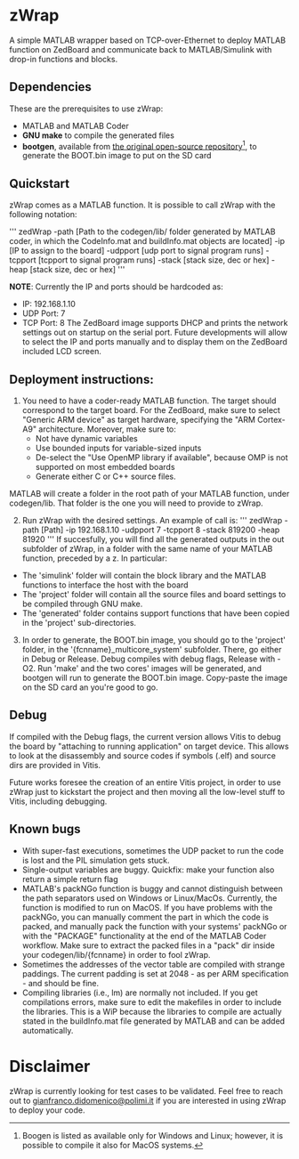 
# zWrap
A simple MATLAB wrapper based on TCP-over-Ethernet to deploy MATLAB function on ZedBoard and communicate back to MATLAB/Simulink with drop-in functions and blocks.

## Dependencies
These are the prerequisites to use zWrap:

* MATLAB and MATLAB Coder
* **GNU make** to compile the generated files
* **bootgen**, available from [the original open-source repository[^1]](https://github.com/Xilinx/bootgen), to generate the BOOT.bin image to put on the SD card

[^1]: Boogen is listed as available only for Windows and Linux; however, it is possible to compile it also for MacOS systems.

## Quickstart
zWrap comes as a MATLAB function. It is possible to call zWrap with the following notation:

'''
zedWrap -path [Path to the codegen/lib/ folder generated by MATLAB coder, in which the CodeInfo.mat and buildInfo.mat objects are located] -ip [IP to assign to the board] -udpport [udp port to signal program runs] -tcpport [tcpport to signal program runs] -stack [stack size, dec or hex] -heap [stack size, dec or hex]
'''

**NOTE**: Currently the IP and ports should be hardcoded as:
- IP: 192.168.1.10
- UDP Port: 7
- TCP Port: 8
The ZedBoard image supports DHCP and prints the network settings out on startup on the serial port. Future developments will allow to select the IP and ports manually and to display them on the ZedBoard included LCD screen.

## Deployment instructions:

1. You need to have a coder-ready MATLAB function. The target should correspond to the target board. For the ZedBoard, make sure to select "Generic ARM device" as target hardware, specifying the "ARM Cortex-A9" architecture. Moreover, make sure to:
    - Not have dynamic variables
    - Use bounded inputs for variable-sized inputs
    - De-select the "Use OpenMP library if available", because OMP is not supported on most embedded boards
    - Generate either C or C++ source files.

MATLAB will create a folder in the root path of your MATLAB function, under codegen/lib. That folder is the one you will need to provide to zWrap.

2. Run zWrap with the desired settings. An example of call is:
'''
zedWrap -path [Path] -ip 192.168.1.10 -udpport 7 -tcpport 8 -stack 819200 -heap 81920
'''
If succesfully, you will find all the generated outputs in the out subfolder of zWrap, in a folder with the same name of your MATLAB function, preceded by a z. In particular:
- The 'simulink' folder will contain the block library and the MATLAB functions to interface the host with the board
- The 'project' folder will contain all the source files and board settings to be compiled through GNU make.
- The 'generated' folder contains support functions that have been copied in the 'project' sub-directories.

3. In order to generate, the BOOT.bin image, you should go to the 'project' folder, in the '{fcnname}_multicore_system' subfolder. There, go either in Debug or Release. Debug compiles with debug flags, Release with -O2. Run 'make' and the two cores' images will be generated, and bootgen will run to generate the BOOT.bin image. Copy-paste the image on the SD card an you're good to go.

## Debug
If compiled with the Debug flags, the current version allows Vitis to debug the board by "attaching to running application" on target device. This allows to look at the disassembly and source codes if symbols (.elf) and source dirs are provided in Vitis. 

Future works foresee the creation of an entire Vitis project, in order to use zWrap just to kickstart the project and then moving all the low-level stuff to Vitis, including debugging.

## Known bugs
- With super-fast executions, sometimes the UDP packet to run the code is lost and the PIL simulation gets stuck.
- Single-output variables are buggy. Quickfix: make your function also return a simple return flag
- MATLAB's packNGo function is buggy and cannot distinguish between the path separators used on Windows or Linux/MacOs. Currently, the function is modified to run on MacOS. If you have problems with the packNGo, you can manually comment the part in which the code is packed, and manually pack the function with your systems' packNGo or with the "PACKAGE" functionality at the end of the MATLAB Coder workflow. Make sure to extract the packed files in a "pack" dir inside your codegen/lib/{fcnname} in order to fool zWrap.
- Sometimes the addresses of the vector table are compiled with strange paddings. The current padding is set at 2048 - as per ARM specification - and should be fine.
- Compiling libraries (i.e., lm) are normally not included. If you get compilations errors, make sure to edit the makefiles in order to include the libraries. This is a WiP because the libraries to compile are actually stated in the buildInfo.mat file generated by MATLAB and can be added automatically.

# Disclaimer
zWrap is currently looking for test cases to be validated. Feel free to reach out to gianfranco.didomenico@polimi.it if you are interested in using zWrap to deploy your code.

